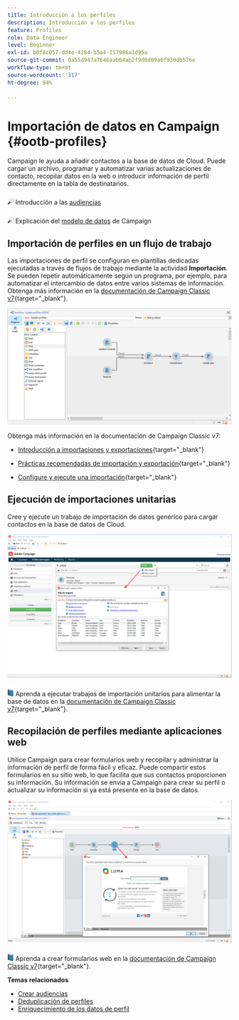 ```yaml
---
title: Introducción a los perfiles
description: Introducción a los perfiles
feature: Profiles
role: Data Engineer
level: Beginner
exl-id: b0f8c057-dd4e-4284-b5a4-157986a1d95a
source-git-commit: 0a55d947a7646aab64ab2f9d0d09a6f930db576e
workflow-type: tm+mt
source-wordcount: '317'
ht-degree: 94%

---
```


# Importación de datos en Campaign {#ootb-profiles}

Campaign le ayuda a añadir contactos a la base de datos de Cloud. Puede cargar un archivo, programar y automatizar varias actualizaciones de contacto, recopilar datos en la web o introducir información de perfil directamente en la tabla de destinatarios.

![](../assets/do-not-localize/glass.png) Introducción a las [audiencias](audiences.md)

![](../assets/do-not-localize/glass.png) Explicación del [modelo de datos](../dev/datamodel.md) de Campaign

## Importación de perfiles en un flujo de trabajo

Las importaciones de perfil se configuran en plantillas dedicadas ejecutadas a través de flujos de trabajo mediante la actividad **Importación**. Se pueden repetir automáticamente según un programa, por ejemplo, para automatizar el intercambio de datos entre varios sistemas de información. Obtenga más información en la [documentación de Campaign Classic v7](https://experienceleague.adobe.com/docs/campaign-classic/using/getting-started/importing-and-exporting-data/import-export-workflows.html?lang=es){target=&quot;_blank&quot;}.

![](assets/import-wf.png)

Obtenga más información en la documentación de Campaign Classic v7:

* [Introducción a importaciones y exportaciones](https://experienceleague.adobe.com/docs/campaign-classic/using/getting-started/importing-and-exporting-data/get-started-data-import-export.html?lang=es){target=&quot;_blank&quot;}

* [Prácticas recomendadas de importación y exportación](https://experienceleague.adobe.com/docs/campaign-classic/using/getting-started/importing-and-exporting-data/best-practices/import-export-best-practices.html?lang=es){target=&quot;_blank&quot;}

* [Configure y ejecute una importación](https://experienceleague.adobe.com/docs/campaign-classic/using/getting-started/importing-and-exporting-data/generic-imports-exports/executing-import-jobs.html?lang=es){target=&quot;_blank&quot;}

## Ejecución de importaciones unitarias

Cree y ejecute un trabajo de importación de datos genérico para cargar contactos en la base de datos de Cloud.

![](assets/new-import.png)

![](../assets/do-not-localize/book.png) Aprenda a ejecutar trabajos de importación unitarios para alimentar la base de datos en la [documentación de Campaign Classic v7](https://experienceleague.adobe.com/docs/campaign-classic/using/getting-started/importing-and-exporting-data/generic-imports-exports/about-generic-imports-exports.html?lang=es){target=&quot;_blank&quot;}.

## Recopilación de perfiles mediante aplicaciones web

Utilice Campaign para crear formularios web y recopilar y administrar la información de perfil de forma fácil y eficaz. Puede compartir estos formularios en su sitio web, lo que facilita que sus contactos proporcionen su información. Su información se envía a Campaign para crear su perfil o actualizar su información si ya está presente en la base de datos.

![](assets/web-form-page.png)

![](../assets/do-not-localize/book.png) Aprenda a crear formularios web en la [documentación de Campaign Classic v7](https://experienceleague.adobe.com/docs/campaign-classic/using/designing-content/web-forms/about-web-forms.html?lang=es){target=&quot;_blank&quot;}.

**Temas relacionados**

* [Crear audiencias](audiences.md)
* [Deduplicación de perfiles](https://experienceleague.adobe.com/docs/campaign/automation/workflows/use-cases/data-management/deduplication-merge.html)
* [Enriquecimiento de los datos de perfil](https://experienceleague.adobe.com/docs/campaign/automation/workflows/use-cases/data-management/enrich-data.html)
